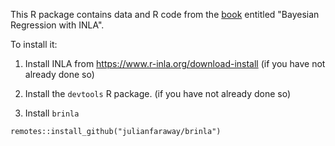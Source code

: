 This R package contains data and R code from the [book](http://julianfaraway.github.io/brinla/) entitled "Bayesian Regression with INLA". 

To install it: 

1. Install INLA from <https://www.r-inla.org/download-install> (if you have not already done so)

2. Install the `devtools` R package. (if you have not already done so)

3. Install `brinla`

```
remotes::install_github("julianfaraway/brinla")
```

